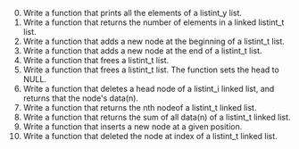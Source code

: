 0. Write a function that prints all the elements of a listint_y list.
1. Write a function that returns the number of elements in a linked listint_t list.
2. Write a function that adds a new node at the beginning of a listint_t list.
3. Write a function that adds a new node at the end of a listint_t list.
4. Write a function that frees a listint_t list.
5. Write a function that frees a listint_t list. The function sets the head to NULL.
6. Write a function that deletes a head node of a listint_i linked list, and returns that the node's data(n).
7. Write a function that returns the nth nodeof a listint_t linked list.
8. Write a function that returns the sum of all data(n) of a listint_t linked list.
9. Write a function that inserts a new node at a given position.
10. Write a function that deleted the node at index of a listint_t linked list.
